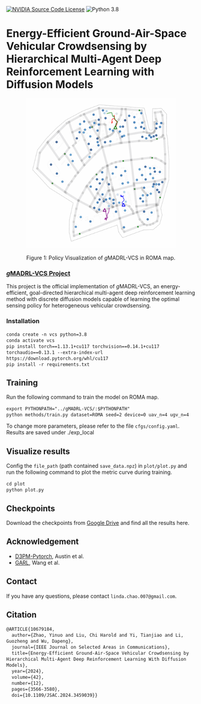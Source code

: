 [![NVIDIA Source Code License](https://img.shields.io/badge/license-NSCL-blue.svg)](https://github.com/NVlabs/SegFormer/blob/master/LICENSE)
![Python 3.8](https://img.shields.io/badge/python-3.8-green.svg)

# Energy-Efficient Ground-Air-Space Vehicular Crowdsensing by Hierarchical Multi-Agent Deep Reinforcement Learning with Diffusion Models

<!-- ![image](resources/image.png) -->
<div align="center">
  <img src="./resources/jsac.gif" height="400">
</div>
<p align="center">
  Figure 1: Policy Visualization of <i>g</i>MADRL-VCS in ROMA map.
</p>

### [<i>g</i>MADRL-VCS Project](https://github.com/nuomizai/gMADRL-VCS)

This project is the official implementation of <i>g</i>MADRL-VCS,  an energy-efficient, goal-directed
hierarchical multi-agent deep reinforcement learning 
method with discrete diffusion models capable of learning the optimal sensing policy for heterogeneous vehicular crowdsensing.

### Installation

```
conda create -n vcs python=3.8
conda activate vcs
pip install torch==1.13.1+cu117 torchvision==0.14.1+cu117 torchaudio==0.13.1 --extra-index-url https://download.pytorch.org/whl/cu117
pip install -r requirements.txt
```




## Training
Run the following command to train the model on ROMA map.
```
export PYTHONPATH="../gMADRL-VCS/:$PYTHONPATH"
python methods/train.py dataset=ROMA seed=2 device=0 uav_n=4 ugv_n=4
```
To change more parameters, please refer to the file `cfgs/config.yaml`.
Results are saved under ./exp_local


## Visualize results
Config the `file_path` (path contained `save_data.npz`) in `plot/plot.py` and run the following command to plot the metric curve during training.
```
cd plot
python plot.py
```



## Checkpoints
Download the checkpoints from [Google Drive](https://drive.google.com/drive/folders/1ZWa_cj3VKJz73xOsRT8ePsRaPXqaAyo6?usp=sharing) and find all the results here.


## Acknowledgement
* [D3PM-Pytorch](https://github.com/ljh0v0/D3PM-Pytorch), Austin et al.
* [GARL](https://github.com/Richard19980527/GARL-Air-Ground-SC-with-UAV-Carriers), Wang et al.


## Contact
If you have any questions, please contact `linda.chao.007@gmail.com`.

## Citation
```
@ARTICLE{10679184,
  author={Zhao, Yinuo and Liu, Chi Harold and Yi, Tianjiao and Li, Guozheng and Wu, Dapeng},
  journal={IEEE Journal on Selected Areas in Communications}, 
  title={Energy-Efficient Ground-Air-Space Vehicular Crowdsensing by Hierarchical Multi-Agent Deep Reinforcement Learning With Diffusion Models}, 
  year={2024},
  volume={42},
  number={12},
  pages={3566-3580},
  doi={10.1109/JSAC.2024.3459039}}

```
